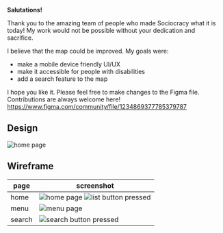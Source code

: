 **Salutations!**

Thank you to the amazing team of people who made Sociocracy what it is today! My work would not be possible without your dedication and sacrifice. 

I believe that the map could be improved.
My goals were:

 - make a mobile device friendly UI/UX
 - make it accessible for people with disabilities
 - add a search feature to the map

I hope you like it. Please feel free to make changes to the Figma file. Contributions are always welcome here!
https://www.figma.com/community/file/1234869377785379787

## Design

![home page](S3-map-redesign-concept1.png)

## Wireframe
|page|screenshot|
|--|--|
|home|![home page](home.png) ![list button pressed](home-button-tapped.png)|
|menu|![menu page](menu.png)|
|search|![search button pressed](home-search-pressed.png)|
